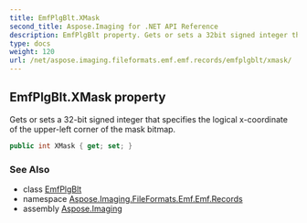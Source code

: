 ```yaml
---
title: EmfPlgBlt.XMask
second_title: Aspose.Imaging for .NET API Reference
description: EmfPlgBlt property. Gets or sets a 32bit signed integer that specifies the logical xcoordinate of the upperleft corner of the mask bitmap
type: docs
weight: 120
url: /net/aspose.imaging.fileformats.emf.emf.records/emfplgblt/xmask/
---
```

## EmfPlgBlt.XMask property

Gets or sets a 32-bit signed integer that specifies the logical x-coordinate of the upper-left corner of the mask bitmap.

```csharp
public int XMask { get; set; }
```

### See Also

* class [EmfPlgBlt](../)
* namespace [Aspose.Imaging.FileFormats.Emf.Emf.Records](../../emfplgblt/)
* assembly [Aspose.Imaging](../../../)


